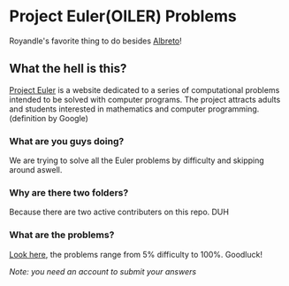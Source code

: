# Project Euler(OILER) Problems

Royandle's favorite thing to do besides [Albreto](https://www.youtube.com/watch?v=JyWqUfb-EAA)!

## What the hell is this?

[Project Euler](https://projecteuler.net) is a website dedicated to a series of computational problems intended to be solved with computer programs. The project attracts adults and students interested in mathematics and computer programming. (definition by Google)

### What are you guys doing?

We are trying to solve all the Euler problems by difficulty and skipping around aswell.

### Why are there two folders?

Because there are two active contributers on this repo. DUH

### What are the problems?

[Look here](https://projecteuler.net/archives), the problems range from 5% difficulty to 100%. Goodluck! 

*Note: you need an account to submit your answers*
